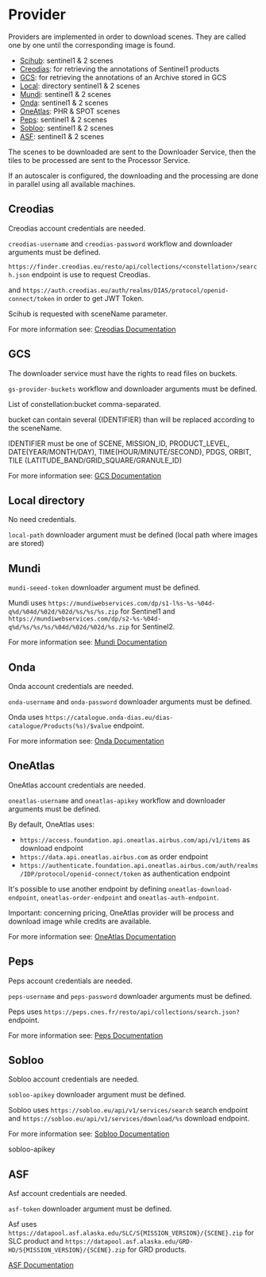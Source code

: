 # Provider

Providers are implemented in order to download scenes. They are called one by one until the corresponding image is found.

- [Scihub](providers.md#scihub): sentinel1 & 2 scenes
- [Creodias](providers.md#creodias): for retrieving the annotations of Sentinel1 products
- [GCS](providers.md#gcs): for retrieving the annotations of an Archive stored in GCS
- [Local](providers.md#local-directory): directory sentinel1 & 2 scenes
- [Mundi](providers.md#mundi): sentinel1 & 2 scenes
- [Onda](providers.md#onda): sentinel1 & 2 scenes
- [OneAtlas](providers.md#oneatlas): PHR & SPOT scenes
- [Peps](providers.md#peps): sentinel1 & 2 scenes
- [Sobloo](providers.md#sobloo): sentinel1 & 2 scenes
- [ASF](providers.md#asf): sentinel1 & 2 scenes

The scenes to be downloaded are sent to the Downloader Service, then the tiles to be processed are sent to the Processor Service.

If an autoscaler is configured, the downloading and the processing are done in parallel using all available machines.
## Creodias

Creodias account credentials are needed.

`creodias-username` and `creodias-password` workflow and downloader arguments must be defined.

`https://finder.creodias.eu/resto/api/collections/<constellation>/search.json` endpoint is use to request Creodias.

and `https://auth.creodias.eu/auth/realms/DIAS/protocol/openid-connect/token` in order to get JWT Token.

Scihub is requested with sceneName parameter.

For more information see: [Creodias Documentation](https://creodias.eu/sentinel-hub-documentation)

## GCS

The downloader service must have the rights to read files on buckets.

`gs-provider-buckets` workflow and downloader arguments must be defined.

List of constellation:bucket comma-separated. 

bucket can contain several {IDENTIFIER} than will be replaced according to the sceneName. 

IDENTIFIER must be one of SCENE, MISSION_ID, PRODUCT_LEVEL, DATE(YEAR/MONTH/DAY), TIME(HOUR/MINUTE/SECOND), PDGS, ORBIT, TILE (LATITUDE_BAND/GRID_SQUARE/GRANULE_ID)

For more information see: [GCS Documentation](https://cloud.google.com/storage)

## Local directory

No need credentials. 

`local-path` downloader argument must be defined (local path where images are stored)

## Mundi

`mundi-seeed-token` downloader argument must be defined.

Mundi uses `https://mundiwebservices.com/dp/s1-l%s-%s-%04d-q%d/%04d/%02d/%02d/%s/%s/%s.zip` for Sentinel1 and `https://mundiwebservices.com/dp/s2-%s-%04d-q%d/%s/%s/%s/%04d/%02d/%02d/%s.zip` for Sentinel2.

For more information see: [Mundi Documentation](https://mundiwebservices.com/help/documentation)

## Onda

Onda account credentials are needed.

`onda-username` and `onda-password` downloader arguments must be defined.

Onda uses `https://catalogue.onda-dias.eu/dias-catalogue/Products(%s)/$value` endpoint.

For more information see: [Onda Documentation](https://www.onda-dias.eu/cms/knowledge-base/)

## OneAtlas

OneAtlas account credentials are needed.

`oneatlas-username` and `oneatlas-apikey` workflow and downloader arguments must be defined.

By default, OneAtlas uses: 

- `https://access.foundation.api.oneatlas.airbus.com/api/v1/items` as download endpoint  
- `https://data.api.oneatlas.airbus.com` as order endpoint
- `https://authenticate.foundation.api.oneatlas.airbus.com/auth/realms/IDP/protocol/openid-connect/token` as authentication endpoint

It's possible to use another endpoint by defining `oneatlas-download-endpoint`, `oneatlas-order-endpoint` and `oneatlas-auth-endpoint`.


Important: concerning pricing, OneAtlas provider will be process and download image while credits are available. 

For more information see: [OneAtlas Documentation](https://oneatlas.airbus.com/home)

## Peps

Peps account credentials are needed.

`peps-username` and `peps-password` downloader arguments must be defined.

Peps uses `https://peps.cnes.fr/resto/api/collections/search.json?` endpoint.

For more information see: [Peps Documentation](https://peps.cnes.fr/rocket/#/home)

## Sobloo

Sobloo account credentials are needed.

`sobloo-apikey` downloader argument must be defined.

Sobloo uses `https://sobloo.eu/api/v1/services/search` search endpoint and `https://sobloo.eu/api/v1/services/download/%s` download endpoint.

For more information see: [Sobloo Documentation](https://sobloo.eu/data/satellites)

sobloo-apikey

## ASF

Asf account credentials are needed.

`asf-token` downloader argument must be defined.

Asf uses `https://datapool.asf.alaska.edu/SLC/S{MISSION_VERSION}/{SCENE}.zip` for SLC product and `https://datapool.asf.alaska.edu/GRD-HD/S{MISSION_VERSION}/{SCENE}.zip` for GRD products.

[ASF Documentation](https://asf.alaska.edu/data-sets/sar-data-sets/sentinel-1/sentinel-1-documents-tools/)
 




